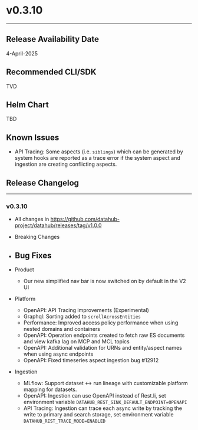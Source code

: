 # v0.3.10
---

Release Availability Date
---
4-April-2025

Recommended CLI/SDK
---
TVD

Helm Chart
---
TBD

## Known Issues

- API Tracing: Some aspects (i.e. `siblings`) which can be generated by system hooks are reported as a trace error if the system aspect and ingestion are creating conflicting aspects.

## Release Changelog
---

### v0.3.10

- All changes in https://github.com/datahub-project/datahub/releases/tag/v1.0.0

- Breaking Changes

- Bug Fixes
  - 

- Product

  - Our new simplified nav bar is now switched on by default in the V2 UI

- Platform

  - OpenAPI: API Tracing improvements (Experimental)
  - Graphql: Sorting added to `scrollAcrossEntities`
  - Performance: Improved access policy performance when using nested domains and containers
  - OpenAPI: Operation endpoints created to fetch raw ES documents and view kafka lag on MCP and MCL topics
  - OpenAPI: Additional validation for URNs and entity/aspect names when using async endpoints
  - OpenAPI: Fixed timeseries aspect ingestion bug #12912

- Ingestion 
  - MLflow: Support dataset ↔ run lineage with customizable platform mapping for datasets.
  - OpenAPI: Ingestion can use OpenAPI instead of Rest.li, set environment variable `DATAHUB_REST_SINK_DEFAULT_ENDPOINT=OPENAPI`
  - API Tracing: Ingestion can trace each async write by tracking the write to primary and search storage, set environment variable `DATAHUB_REST_TRACE_MODE=ENABLED`

